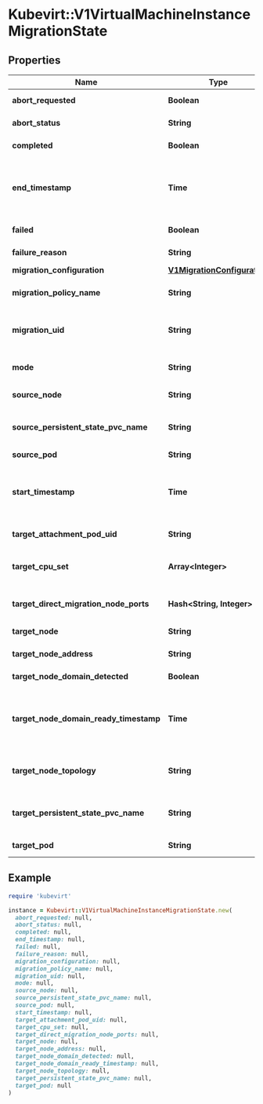 # Kubevirt::V1VirtualMachineInstanceMigrationState

## Properties

| Name | Type | Description | Notes |
| ---- | ---- | ----------- | ----- |
| **abort_requested** | **Boolean** | Indicates that the migration has been requested to abort | [optional] |
| **abort_status** | **String** | Indicates the final status of the live migration abortion | [optional] |
| **completed** | **Boolean** | Indicates the migration completed | [optional] |
| **end_timestamp** | **Time** | Time is a wrapper around time.Time which supports correct marshaling to YAML and JSON.  Wrappers are provided for many of the factory methods that the time package offers. | [optional] |
| **failed** | **Boolean** | Indicates that the migration failed | [optional] |
| **failure_reason** | **String** | Contains the reason why the migration failed | [optional] |
| **migration_configuration** | [**V1MigrationConfiguration**](V1MigrationConfiguration.md) |  | [optional] |
| **migration_policy_name** | **String** | Name of the migration policy. If string is empty, no policy is matched | [optional] |
| **migration_uid** | **String** | The VirtualMachineInstanceMigration object associated with this migration | [optional] |
| **mode** | **String** | Lets us know if the vmi is currently running pre or post copy migration | [optional] |
| **source_node** | **String** | The source node that the VMI originated on | [optional] |
| **source_persistent_state_pvc_name** | **String** | If the VMI being migrated uses persistent features (backend-storage), its source PVC name is saved here | [optional] |
| **source_pod** | **String** |  | [optional] |
| **start_timestamp** | **Time** | Time is a wrapper around time.Time which supports correct marshaling to YAML and JSON.  Wrappers are provided for many of the factory methods that the time package offers. | [optional] |
| **target_attachment_pod_uid** | **String** | The UID of the target attachment pod for hotplug volumes | [optional] |
| **target_cpu_set** | **Array&lt;Integer&gt;** | If the VMI requires dedicated CPUs, this field will hold the dedicated CPU set on the target node | [optional] |
| **target_direct_migration_node_ports** | **Hash&lt;String, Integer&gt;** | The list of ports opened for live migration on the destination node | [optional] |
| **target_node** | **String** | The target node that the VMI is moving to | [optional] |
| **target_node_address** | **String** | The address of the target node to use for the migration | [optional] |
| **target_node_domain_detected** | **Boolean** | The Target Node has seen the Domain Start Event | [optional] |
| **target_node_domain_ready_timestamp** | **Time** | Time is a wrapper around time.Time which supports correct marshaling to YAML and JSON.  Wrappers are provided for many of the factory methods that the time package offers. | [optional] |
| **target_node_topology** | **String** | If the VMI requires dedicated CPUs, this field will hold the numa topology on the target node | [optional] |
| **target_persistent_state_pvc_name** | **String** | If the VMI being migrated uses persistent features (backend-storage), its target PVC name is saved here | [optional] |
| **target_pod** | **String** | The target pod that the VMI is moving to | [optional] |

## Example

```ruby
require 'kubevirt'

instance = Kubevirt::V1VirtualMachineInstanceMigrationState.new(
  abort_requested: null,
  abort_status: null,
  completed: null,
  end_timestamp: null,
  failed: null,
  failure_reason: null,
  migration_configuration: null,
  migration_policy_name: null,
  migration_uid: null,
  mode: null,
  source_node: null,
  source_persistent_state_pvc_name: null,
  source_pod: null,
  start_timestamp: null,
  target_attachment_pod_uid: null,
  target_cpu_set: null,
  target_direct_migration_node_ports: null,
  target_node: null,
  target_node_address: null,
  target_node_domain_detected: null,
  target_node_domain_ready_timestamp: null,
  target_node_topology: null,
  target_persistent_state_pvc_name: null,
  target_pod: null
)
```

